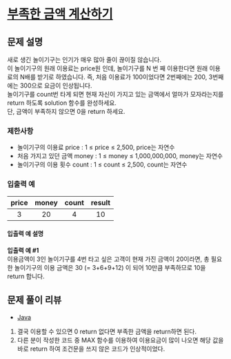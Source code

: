 # [부족한 금액 계산하기](https://programmers.co.kr/learn/courses/30/lessons/82612)

## 문제 설명
새로 생긴 놀이기구는 인기가 매우 많아 줄이 끊이질 않습니다.  
이 놀이기구의 원래 이용료는 price원 인데, 놀이기구를 N 번 째 이용한다면 원래 이용료의 N배를 받기로 하였습니다. 즉, 처음 이용료가 100이었다면 2번째에는 200, 3번째에는 300으로 요금이 인상됩니다.  
놀이기구를 count번 타게 되면 현재 자신이 가지고 있는 금액에서 얼마가 모자라는지를 return 하도록 solution 함수를 완성하세요.  
단, 금액이 부족하지 않으면 0을 return 하세요.

### 제한사항
- 놀이기구의 이용료 price : 1 ≤ price ≤ 2,500, price는 자연수
- 처음 가지고 있던 금액 money : 1 ≤ money ≤ 1,000,000,000, money는 자연수
- 놀이기구의 이용 횟수 count : 1 ≤ count ≤ 2,500, count는 자연수

### 입출력 예

|price|money|count|result|
|:-:|:-:|:-:|:-:|
|3|20|4|10|

#### 입출력 예 설명
**입출력 예 #1**  
이용금액이 3인 놀이기구를 4번 타고 싶은 고객이 현재 가진 금액이 20이라면, 총 필요한 놀이기구의 이용 금액은 30 (= 3+6+9+12) 이 되어 10만큼 부족하므로 10을 return 합니다.

## 문제 풀이 리뷰
- [Java](./solution.java)
1. 결국 이용할 수 있으면 0 return 없다면 부족한 금액을 return하면 된다.
2. 다른 분이 작성한 코드 중 MAX 함수를 이용하여 이용요금이 많이 나오면 해당 값을 바로 return 하여 조건문을 쓰지 않은 코드가 인상적이었다.
